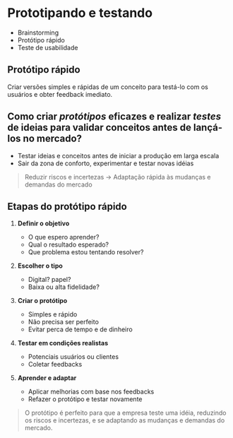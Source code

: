 # Prototipando e testando

- Brainstorming
- Protótipo rápido
- Teste de usabilidade

## Protótipo rápido

Criar versões simples e rápidas de um conceito para testá-lo com os usuários e obter feedback imediato.

## **Como criar _protótipos_ eficazes e realizar _testes_ de ideias para validar conceitos antes de lançá-los no mercado?**

- Testar ideias e conceitos antes de iniciar a produção em larga escala
- Sair da zona de conforto, experimentar e testar novas idéias

> Reduzir riscos e incertezas -> Adaptação rápida às mudanças e demandas do mercado

## Etapas do protótipo rápido

1. **Definir o objetivo**
   - O que espero aprender?
   - Qual o resultado esperado?
   - Que problema estou tentando resolver?

2. **Escolher o tipo**
   - Digital? papel?
   - Baixa ou alta fidelidade?

3. **Criar o protótipo**
   - Simples e rápido
   - Não precisa ser perfeito
   - Evitar perca de tempo e de dinheiro

4. **Testar em condições realistas**
   - Potenciais usuários ou clientes
   - Coletar feedbacks

5. **Aprender e adaptar**
   - Aplicar melhorias com base nos feedbacks
   - Refazer o protótipo e testar novamente

> O protótipo é perfeito para que a empresa teste uma idéia, reduzindo os riscos e incertezas, e se adaptando as mudanças e demandas do mercado.
